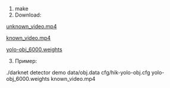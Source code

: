 1. make
2. Download:

[unknown_video.mp4](https://drive.google.com/open?id=1Ldo2827CfbLMPdMIdZAwUmnQ3OIc3dHE)

[known_video.mp4](https://drive.google.com/open?id=1Vp6uQkrsAjsMSDCnGnt-XgHxBD9NoTni)

[yolo-obj_6000.weights](https://drive.google.com/open?id=1zIsCn8nJIl0pVnmnx_cigt32hLlit8Uw)

3. Пример:

./darknet detector demo data/obj.data cfg/hik-yolo-obj.cfg yolo-obj_6000.weights known_video.mp4

